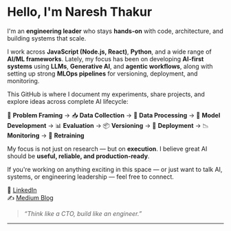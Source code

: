 # Hello, I'm Naresh Thakur

I'm an **engineering leader** who stays **hands-on** with code, architecture, and building systems that scale.

I work across **JavaScript (Node.js, React)**, **Python**, and a wide range of **AI/ML frameworks**. Lately, my focus has been on developing **AI-first systems** using **LLMs**, **Generative AI**, and **agentic workflows**, along with setting up strong **MLOps pipelines** for versioning, deployment, and monitoring.


This GitHub is where I document my experiments, share projects, and explore ideas across complete AI lifecycle:

🧠 **Problem Framing** → 📥 **Data Collection** → 🧹 **Data Processing** → 🧪 **Model Development** → 📊 **Evaluation** → 📦 **Versioning** → 🚀 **Deployment** → 📉 **Monitoring** → 🔁 **Retraining**

<!--
- 🤖 **Large Language Models (LLMs)** – fine-tuning, evaluation, prompt engineering
- 🕹️ **Agentic AI** – multi-agent orchestration, tool integration, reasoning workflows
- 🛠️ **MLOps** – versioning, monitoring, CI/CD, retraining loops using MLflow, Docker, Kubernetes
- ☁️ **Cloud Infrastructure** – AWS (EC2, Lambda, SageMaker), Terraform, GitHub Actions
- 📚 **Vector Search & Retrieval** – FAISS, Pinecone, Elastic, MongoDB
-->
My focus is not just on research — but on **execution**. I believe great AI should be **useful, reliable, and production-ready**.

If you're working on anything exciting in this space — or just want to talk AI, systems, or engineering leadership — feel free to connect.

🔗 [LinkedIn](https://www.linkedin.com/in/thinklikeacto/)  
✍️ [Medium Blog](https://thinklikeacto.medium.com/)

> _“Think like a CTO, build like an engineer.”_

---
